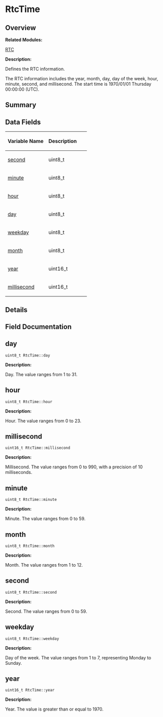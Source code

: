 # RtcTime<a name="EN-US_TOPIC_0000001054598197"></a>

## **Overview**<a name="section648468672093536"></a>

**Related Modules:**

[RTC](rtc.md)

**Description:**

Defines the RTC information. 

The RTC information includes the year, month, day, day of the week, hour, minute, second, and millisecond. The start time is 1970/01/01 Thursday 00:00:00 \(UTC\). 

## **Summary**<a name="section385937578093536"></a>

## Data Fields<a name="pub-attribs"></a>

<a name="table283251222093536"></a>
<table><thead align="left"><tr id="row1102125926093536"><th class="cellrowborder" valign="top" width="50%" id="mcps1.1.3.1.1"><p id="p88724007093536"><a name="p88724007093536"></a><a name="p88724007093536"></a>Variable Name</p>
</th>
<th class="cellrowborder" valign="top" width="50%" id="mcps1.1.3.1.2"><p id="p789796536093536"><a name="p789796536093536"></a><a name="p789796536093536"></a>Description</p>
</th>
</tr>
</thead>
<tbody><tr id="row930372367093536"><td class="cellrowborder" valign="top" width="50%" headers="mcps1.1.3.1.1 "><p id="p1695328461093536"><a name="p1695328461093536"></a><a name="p1695328461093536"></a><a href="rtctime.md#a8d7d49086d28faf2f700c45aab23c58b">second</a></p>
</td>
<td class="cellrowborder" valign="top" width="50%" headers="mcps1.1.3.1.2 "><p id="p1275581184093536"><a name="p1275581184093536"></a><a name="p1275581184093536"></a>uint8_t </p>
</td>
</tr>
<tr id="row360634438093536"><td class="cellrowborder" valign="top" width="50%" headers="mcps1.1.3.1.1 "><p id="p1107077548093536"><a name="p1107077548093536"></a><a name="p1107077548093536"></a><a href="rtctime.md#a990d7d066bc918d0b2f19162deb1845f">minute</a></p>
</td>
<td class="cellrowborder" valign="top" width="50%" headers="mcps1.1.3.1.2 "><p id="p1863598576093536"><a name="p1863598576093536"></a><a name="p1863598576093536"></a>uint8_t </p>
</td>
</tr>
<tr id="row1986226419093536"><td class="cellrowborder" valign="top" width="50%" headers="mcps1.1.3.1.1 "><p id="p2045879543093536"><a name="p2045879543093536"></a><a name="p2045879543093536"></a><a href="rtctime.md#a0dc9482d29a4b61184b281b766b0ff89">hour</a></p>
</td>
<td class="cellrowborder" valign="top" width="50%" headers="mcps1.1.3.1.2 "><p id="p1190877663093536"><a name="p1190877663093536"></a><a name="p1190877663093536"></a>uint8_t </p>
</td>
</tr>
<tr id="row1709297315093536"><td class="cellrowborder" valign="top" width="50%" headers="mcps1.1.3.1.1 "><p id="p130308638093536"><a name="p130308638093536"></a><a name="p130308638093536"></a><a href="rtctime.md#aad7e09d86beed6186b75ce2f1361f20b">day</a></p>
</td>
<td class="cellrowborder" valign="top" width="50%" headers="mcps1.1.3.1.2 "><p id="p943485870093536"><a name="p943485870093536"></a><a name="p943485870093536"></a>uint8_t </p>
</td>
</tr>
<tr id="row700642306093536"><td class="cellrowborder" valign="top" width="50%" headers="mcps1.1.3.1.1 "><p id="p20166259093536"><a name="p20166259093536"></a><a name="p20166259093536"></a><a href="rtctime.md#aae45834a39c6b4a03dc85da72298b37e">weekday</a></p>
</td>
<td class="cellrowborder" valign="top" width="50%" headers="mcps1.1.3.1.2 "><p id="p524348140093536"><a name="p524348140093536"></a><a name="p524348140093536"></a>uint8_t </p>
</td>
</tr>
<tr id="row1163804508093536"><td class="cellrowborder" valign="top" width="50%" headers="mcps1.1.3.1.1 "><p id="p1011503303093536"><a name="p1011503303093536"></a><a name="p1011503303093536"></a><a href="rtctime.md#a527b18b3a0b709966d04106f0a5aed78">month</a></p>
</td>
<td class="cellrowborder" valign="top" width="50%" headers="mcps1.1.3.1.2 "><p id="p581297311093536"><a name="p581297311093536"></a><a name="p581297311093536"></a>uint8_t </p>
</td>
</tr>
<tr id="row363640919093536"><td class="cellrowborder" valign="top" width="50%" headers="mcps1.1.3.1.1 "><p id="p1855727738093536"><a name="p1855727738093536"></a><a name="p1855727738093536"></a><a href="rtctime.md#a7781f6e9f083f7f24aa359651eadd19b">year</a></p>
</td>
<td class="cellrowborder" valign="top" width="50%" headers="mcps1.1.3.1.2 "><p id="p887736961093536"><a name="p887736961093536"></a><a name="p887736961093536"></a>uint16_t </p>
</td>
</tr>
<tr id="row934009010093536"><td class="cellrowborder" valign="top" width="50%" headers="mcps1.1.3.1.1 "><p id="p963811676093536"><a name="p963811676093536"></a><a name="p963811676093536"></a><a href="rtctime.md#afbfa636802d9e4e3b8502d4619ed771f">millisecond</a></p>
</td>
<td class="cellrowborder" valign="top" width="50%" headers="mcps1.1.3.1.2 "><p id="p354543729093536"><a name="p354543729093536"></a><a name="p354543729093536"></a>uint16_t </p>
</td>
</tr>
</tbody>
</table>

## **Details**<a name="section1174147737093536"></a>

## **Field Documentation**<a name="section11763547093536"></a>

## day<a name="aad7e09d86beed6186b75ce2f1361f20b"></a>

```
uint8_t RtcTime::day
```

 **Description:**

Day. The value ranges from 1 to 31. 

## hour<a name="a0dc9482d29a4b61184b281b766b0ff89"></a>

```
uint8_t RtcTime::hour
```

 **Description:**

Hour. The value ranges from 0 to 23. 

## millisecond<a name="afbfa636802d9e4e3b8502d4619ed771f"></a>

```
uint16_t RtcTime::millisecond
```

 **Description:**

Millisecond. The value ranges from 0 to 990, with a precision of 10 milliseconds. 

## minute<a name="a990d7d066bc918d0b2f19162deb1845f"></a>

```
uint8_t RtcTime::minute
```

 **Description:**

Minute. The value ranges from 0 to 59. 

## month<a name="a527b18b3a0b709966d04106f0a5aed78"></a>

```
uint8_t RtcTime::month
```

 **Description:**

Month. The value ranges from 1 to 12. 

## second<a name="a8d7d49086d28faf2f700c45aab23c58b"></a>

```
uint8_t RtcTime::second
```

 **Description:**

Second. The value ranges from 0 to 59. 

## weekday<a name="aae45834a39c6b4a03dc85da72298b37e"></a>

```
uint8_t RtcTime::weekday
```

 **Description:**

Day of the week. The value ranges from 1 to 7, representing Monday to Sunday. 

## year<a name="a7781f6e9f083f7f24aa359651eadd19b"></a>

```
uint16_t RtcTime::year
```

 **Description:**

Year. The value is greater than or equal to 1970. 

